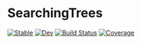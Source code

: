 # SearchingTrees

[![Stable](https://img.shields.io/badge/docs-stable-blue.svg)](https://yhqjohn.github.io/SearchingTrees.jl/stable/)
[![Dev](https://img.shields.io/badge/docs-dev-blue.svg)](https://yhqjohn.github.io/SearchingTrees.jl/dev/)
[![Build Status](https://github.com/yhqjohn/SearchingTrees.jl/actions/workflows/CI.yml/badge.svg?branch=master)](https://github.com/yhqjohn/SearchingTrees.jl/actions/workflows/CI.yml?query=branch%3Amaster)
[![Coverage](https://codecov.io/gh/yhqjohn/SearchingTrees.jl/branch/master/graph/badge.svg)](https://codecov.io/gh/yhqjohn/SearchingTrees.jl)
